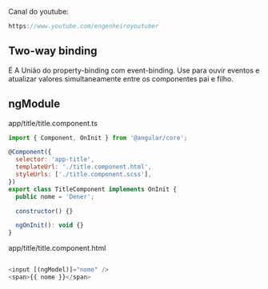 Canal do youtube:

```js
https://www.youtube.com/engenheiroyoutuber
```

## Two-way binding

É A União do property-binding com event-binding. Use para ouvir eventos e
atualizar valores simultaneamente entre os componentes pai e filho.

## ngModule

app/title/title.component.ts

```js
import { Component, OnInit } from '@angular/core';

@Component({
  selector: 'app-title',
  templateUrl: './title.component.html',
  styleUrls: ['./title.component.scss'],
})
export class TitleComponent implements OnInit {
  public nome = 'Dener';

  constructor() {}

  ngOnInit(): void {}
}
```

app/title/title.component.html

```js

<input [(ngModel)]="nome" />
<span>{{ nome }}</span>

```
